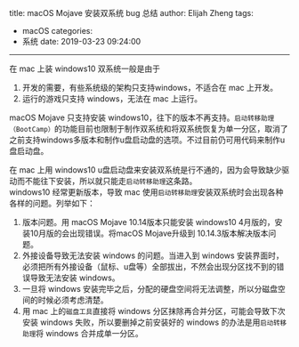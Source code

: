 title: macOS Mojave 安装双系统 bug 总结
author: Elijah Zheng
tags:
  - macOS
categories:
  - 系统
date: 2019-03-23 09:24:00
---
  在 mac 上装 windows10 双系统一般是由于	

1. 开发的需要，有些系统级的架构只支持windows，不适合在 mac 上开发。
2. 运行的游戏只支持 windows，无法在 mac 上运行。	
 
macOS Mojave 只支持安装 windows10，往下的版本不再支持。``启动转移助理（BootCamp）``的功能目前也限制于制作双系统和将双系统恢复为单一分区，取消了之前支持windows多版本和制作u盘启动盘的选项。不过目前仍可用代码来制作u盘启动盘。

在 mac 上用 windows10 u盘启动盘来安装双系统是行不通的，因为会导致缺少驱动而不能往下安装，所以就只能走``启动转移助理``这条路。	
windows10 经常更新版本，导致 mac 使用``启动转移助理``安装双系统时会出现各种各样的问题。列举如下：	
1. 版本问题。用 macOS Mojave 10.14版本只能安装 windows10 4月版的，安装10月版的会出现错误。将macOS Mojave升级到 10.14.3版本解决版本问题。
2. 外接设备导致无法安装 windows 的问题。当进入到 windows 安装界面时，必须把所有外接设备（鼠标、u盘等）全部拔出，不然会出现分区找不到的错误导致无法安装 windows。
3. 一旦将 windows 安装完毕之后，分配的硬盘空间将无法调整，所以分磁盘空间的时候必须考虑清楚。
4. 用 mac 上的``磁盘工具``直接将 windows 分区抹除再合并分区，可能会导致下次安装 windows 失败，所以要删掉之前安装好的 windows 的办法是用``启动转移助理``将 windows 合并成单一分区。